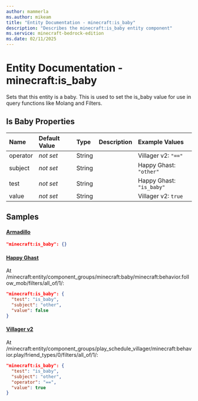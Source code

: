 ```yaml
---
author: mammerla
ms.author: mikeam
title: "Entity Documentation - minecraft:is_baby"
description: "Describes the minecraft:is_baby entity component"
ms.service: minecraft-bedrock-edition
ms.date: 02/11/2025 
---
```


# Entity Documentation - minecraft:is_baby

Sets that this entity is a baby. This is used to set the is_baby value for use in query functions like Molang and Filters.


## Is Baby Properties

|Name       |Default Value |Type |Description |Example Values |
|:----------|:-------------|:----|:-----------|:------------- |
| operator | *not set* | String |  | Villager v2: `"=="` | 
| subject | *not set* | String |  | Happy Ghast: `"other"` | 
| test | *not set* | String |  | Happy Ghast: `"is_baby"` | 
| value | *not set* | String |  | Villager v2: `true` | 

## Samples

#### [Armadillo](https://github.com/Mojang/bedrock-samples/tree/preview/behavior_pack/entities/armadillo.json)


```json
"minecraft:is_baby": {}
```

#### [Happy Ghast](https://github.com/Mojang/bedrock-samples/tree/preview/behavior_pack/entities/happy_ghast.json)

At /minecraft:entity/component_groups/minecraft:baby/minecraft:behavior.follow_mob/filters/all_of/1/: 

```json
"minecraft:is_baby": {
  "test": "is_baby",
  "subject": "other",
  "value": false
}
```

#### [Villager v2](https://github.com/Mojang/bedrock-samples/tree/preview/behavior_pack/entities/villager_v2.json)

At /minecraft:entity/component_groups/play_schedule_villager/minecraft:behavior.play/friend_types/0/filters/all_of/1/: 

```json
"minecraft:is_baby": {
  "test": "is_baby",
  "subject": "other",
  "operator": "==",
  "value": true
}
```
